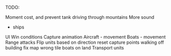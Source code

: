 TODO:

Moment cost, and prevent tank driving through mountains
More sound
 - ships

UI
Win conditions
Capture animation
Aircraft - movement
Boats - movement
Range attacks
Flip units based on direction
reset capture points walking off building
fix map wrong tile
boats on land
Transport units
